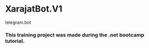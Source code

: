 # XarajatBot.V1
telegram.bot

### This training project was made during the .net bootcamp tutorial.
